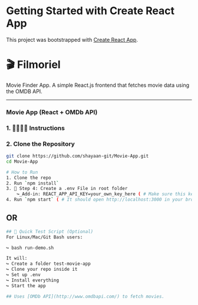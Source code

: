 # Getting Started with Create React App

This project was bootstrapped with [Create React App](https://github.com/facebook/create-react-app).

# 🎬 Filmoriel
Movie Finder App.
A simple React.js frontend that fetches movie data using the OMDB API.

---

### Movie App (React + OMDb API)

### 1. 👨🏻‍🏫📎 Instructions 

### 2. Clone the Repository
```bash
git clone https://github.com/shayaan-git/Movie-App.git
cd Movie-App

# How to Run
1. Clone the repo
2. Run `npm install`
3. 🔐 Step 4: Create a .env File in root folder
    ↪_Add-in: REACT_APP_API_KEY=your_own_key_here ( # Make sure this key matches your actual API key.)
4. Run `npm start` ( # It should open http://localhost:3000 in your browser with your app running!)

```
## OR
```bash
## 🔧 Quick Test Script (Optional)
For Linux/Mac/Git Bash users:

↪ bash run-demo.sh

It will:
↪ Create a folder test-movie-app
↪ Clone your repo inside it
↪ Set up .env
↪ Install everything
↪ Start the app

## Uses [OMDb API](http://www.omdbapi.com/) to fetch movies.